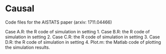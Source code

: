 # Causal
Code files for the AISTATS paper (arxiv: 1711.04466)

Case A.R: the R code of simulation in setting 1.
Case B.R: the R code of simulation in setting 2.
Case C.R: the R code of simulation in setting 3.
Case D.R: the R code of simulation in setting 4.
Plot.m: the Matlab code of plotting the simulation results.
